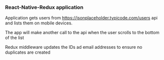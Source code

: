 ### React-Native-Redux application

Application gets users from https://jsonplaceholder.typicode.com/users api and lists them on mobile devices.

The app will make another call to the api when the user scrolls to the bottom of the list

Redux middleware updates the IDs ad email addresses to ensure no duplicates are created

